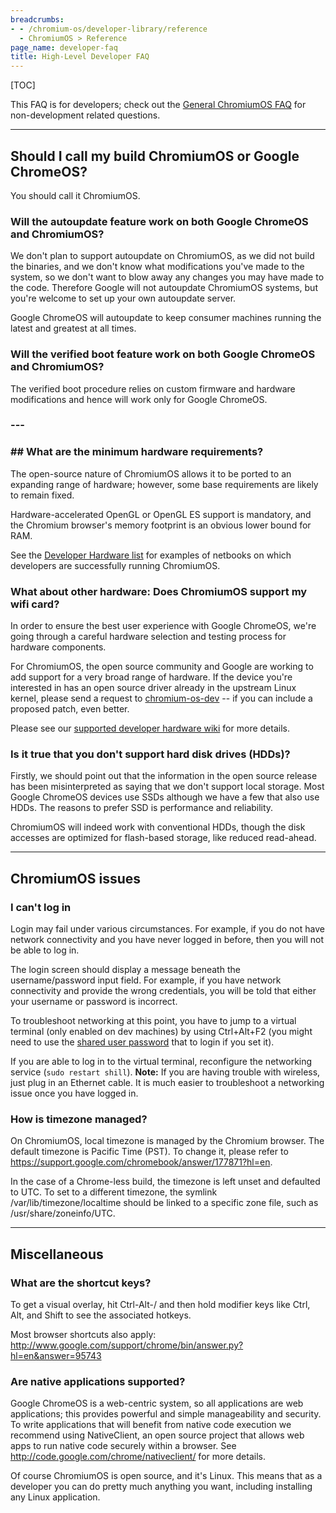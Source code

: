 ```yaml
---
breadcrumbs:
- - /chromium-os/developer-library/reference
  - ChromiumOS > Reference
page_name: developer-faq
title: High-Level Developer FAQ
---
```


[TOC]

This FAQ is for developers; check out the [General ChromiumOS
FAQ](/chromium-os/developer-library/reference/development/chromium-os-faq) for
non-development related questions.

---

## Should I call my build ChromiumOS or Google ChromeOS?

You should call it ChromiumOS.

### Will the autoupdate feature work on both Google ChromeOS and ChromiumOS?

We don't plan to support autoupdate on ChromiumOS, as we did not build the
binaries, and we don't know what modifications you've made to the system, so we
don't want to blow away any changes you may have made to the code. Therefore
Google will not autoupdate ChromiumOS systems, but you're welcome to set up
your own autoupdate server.

Google ChromeOS will autoupdate to keep consumer machines running the latest
and greatest at all times.

### Will the verified boot feature work on both Google ChromeOS and ChromiumOS?

The verified boot procedure relies on custom firmware and hardware modifications
and hence will work only for Google ChromeOS.

### ---

### ## What are the minimum hardware requirements?

The open-source nature of ChromiumOS allows it to be ported to an expanding
range of hardware; however, some base requirements are likely to remain fixed.

Hardware-accelerated OpenGL or OpenGL ES support is mandatory, and the Chromium
browser's memory footprint is an obvious lower bound for RAM.

See the [Developer Hardware
list](/chromium-os/getting-dev-hardware/dev-hardware-list) for examples of
netbooks on which developers are successfully running ChromiumOS.

### What about other hardware: Does ChromiumOS support my wifi card?

In order to ensure the best user experience with Google ChromeOS, we're going
through a careful hardware selection and testing process for hardware
components.

For ChromiumOS, the open source community and Google are working to add support
for a very broad range of hardware. If the device you're interested in has an
open source driver already in the upstream Linux kernel, please send a request
to
[chromium-os-dev](https://groups.google.com/a/chromium.org/group/chromium-os-dev/topics)
-- if you can include a proposed patch, even better.

Please see our [supported developer hardware
wiki](/chromium-os/getting-dev-hardware/dev-hardware-list) for more details.

### Is it true that you don't support hard disk drives (HDDs)?

Firstly, we should point out that the information in the open source release has
been misinterpreted as saying that we don't support local storage. Most Google
ChromeOS devices use SSDs although we have a few that also use HDDs. The
reasons to prefer SSD is performance and reliability.

ChromiumOS will indeed work with conventional HDDs, though the disk accesses
are optimized for flash-based storage, like reduced read-ahead.

---

## ChromiumOS issues

### I can't log in

Login may fail under various circumstances. For example, if you do not have
network connectivity and you have never logged in before, then you will not be
able to log in.

The login screen should display a message beneath the username/password input
field. For example, if you have network connectivity and provide the wrong
credentials, you will be told that either your username or password is
incorrect.

To troubleshoot networking at this point, you have to jump to a virtual terminal
(only enabled on dev machines) by using Ctrl+Alt+F2 (you might need to use the
[shared user password](/system/errors/NodeNotFound) that to login if you set
it).

If you are able to log in to the virtual terminal, reconfigure the networking
service (`sudo restart shill`). **Note:** If you are having trouble with
wireless, just plug in an Ethernet cable. It is much easier to troubleshoot a
networking issue once you have logged in.

### How is timezone managed?

On ChromiumOS, local timezone is managed by the Chromium browser. The default
timezone is Pacific Time (PST). To change it, please refer to
<https://support.google.com/chromebook/answer/177871?hl=en>.

In the case of a Chrome-less build, the timezone is left unset and defaulted to
UTC. To set to a different timezone, the symlink /var/lib/timezone/localtime
should be linked to a specific zone file, such as /usr/share/zoneinfo/UTC.

---

## Miscellaneous

### What are the shortcut keys?

To get a visual overlay, hit Ctrl-Alt-/ and then hold modifier keys like Ctrl,
Alt, and Shift to see the associated hotkeys.

Most browser shortcuts also apply:
<http://www.google.com/support/chrome/bin/answer.py?hl=en&answer=95743>

### Are native applications supported?

Google ChromeOS is a web-centric system, so all applications are web
applications; this provides powerful and simple manageability and security. To
write applications that will benefit from native code execution we recommend
using NativeClient, an open source project that allows web apps to run native
code securely within a browser. See
<http://code.google.com/chrome/nativeclient/> for more details.

Of course ChromiumOS is open source, and it's Linux. This means that as a
developer you can do pretty much anything you want, including installing any
Linux application.
